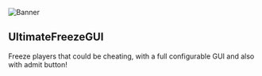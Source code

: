 ![Banner](https://i.imgur.com/wtKnW3q.jpg)

## UltimateFreezeGUI
Freeze players that could be cheating, with a full configurable GUI and also with admit button!
